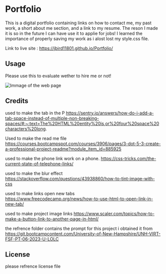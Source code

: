 # Portfolio

This is a digital portfolio containing links on how to contact me, my past work, a short about me section, and a link to my resume. The reson I made it is so in the future I can have use it to applie for jobs! 
I learned the importance of properly saving my work as i alost lost my style.css file.

Link to live site : https://jbird11801.github.io/Portfolio/

## Usage

Please use this to evaluate wether to hire me or not!

![Immage of the web page](assets/images/Page.PNG.png)

## Credits

used to make the tab in the P https://sentry.io/answers/how-do-i-add-a-tab-space-instead-of-multiple-non-breaking-spaces/#:~:text=The%20HTML%20entity%20is,or%20four%20space%20characters%20long.

Used to make the read me file https://courses.bootcampspot.com/courses/3906/pages/3-dot-5-3-create-a-professional-project-readme?module_item_id=885925

used to make the phone link work on a phone. https://css-tricks.com/the-current-state-of-telephone-links/

used to make the blur effect https://stackoverflow.com/questions/43938860/how-to-tint-image-with-css

used to make links open new tabs https://www.freecodecamp.org/news/how-to-use-html-to-open-link-in-new-tab/

used to make project image links https://www.scaler.com/topics/how-to-make-a-button-link-to-another-page-in-html/

the refrence folder contains the prompt for this project i obtained it from https://git.bootcampcontent.com/University-of-New-Hampshire/UNH-VIRT-FSF-PT-06-2023-U-LOLC

## License

please refrence license file

